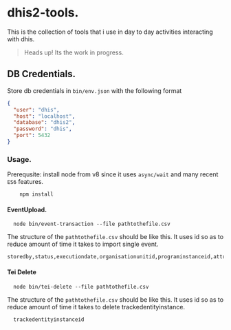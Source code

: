 # dhis2-tools.

This is the collection of tools that i use in day to day activities interacting
with dhis.

> Heads up! Its the work in progress.

## DB Credentials.

Store db credentials in `bin/env.json` with the following format

```json
{
  "user": "dhis",
  "host": "localhost",
  "database": "dhis2",
  "password": "dhis",
  "port": 5432
}
```

### Usage.

Prerequsite: install node from v8 since it uses `async/wait` and many recent
`ES6` features.

```shell
    npm install
```

#### EventUpload.

```shell
  node bin/event-transaction --file pathtothefile.csv
```

The structure of the `pathtothefile.csv` should be like this. It uses id so as
to reduce amount of time it takes to import single event.

```csv
storedby,status,executiondate,organisationunitid,programinstanceid,attributeoptioncomboid,programstageid,completedby,completeddate,dataElementid...
```

#### Tei Delete

```shell
  node bin/tei-delete --file pathtothefile.csv
```

The structure of the `pathtothefile.csv` should be like this. It uses id so as
to reduce amount of time it takes to delete trackedentityinstance.

```csv
  trackedentityinstanceid
```
